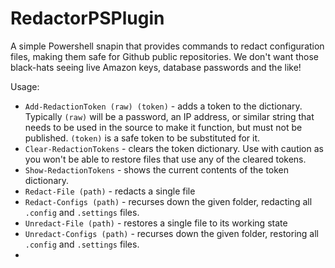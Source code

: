 # RedactorPSPlugin

A simple Powershell snapin that provides commands to redact configuration files, making them safe for Github
public repositories. We don't want those black-hats seeing live Amazon keys, database passwords and the like!

Usage:
* ```Add-RedactionToken (raw) (token)``` - adds a token to the dictionary. Typically ```(raw)``` will be a password, an IP address, or similar string that needs to be used in the source to make it function, but must not be published. ```(token)``` is a safe token to be substituted for it.
* ```Clear-RedactionTokens``` - clears the token dictionary. Use with caution as you won't be able to restore files that use any of the cleared tokens.
* ```Show-RedactionTokens``` - shows the current contents of the token dictionary.
* ```Redact-File (path)``` - redacts a single file
* ```Redact-Configs (path)``` - recurses down the given folder, redacting all ```.config``` and ```.settings``` files.
* ```Unredact-File (path)``` - restores a single file to its working state
* ```Unredact-Configs (path)``` - recurses down the given folder, restoring all ```.config``` and ```.settings``` files.
* 
